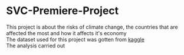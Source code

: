 # SVC-Premiere-Project
This project is about the risks of climate change, the countries that are affected the most and how it affects it's economy  
The dataset used for this project was gotten from [kaggle](https://www.kaggle.com/datasets/thedevastator/global-climate-risk-index-and-related-economic-l)  
The analysis carried out 
